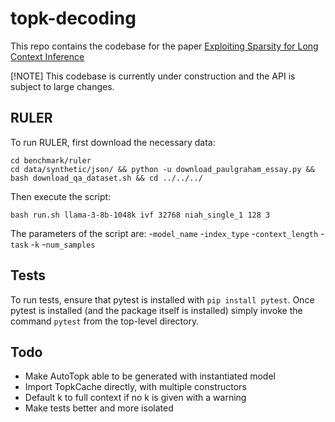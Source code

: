 # topk-decoding
This repo contains the codebase for the paper [Exploiting Sparsity for Long Context Inference](https://arxiv.org/abs/2502.06766)

[!NOTE]
This codebase is currently under construction and the API is subject to large changes.

## RULER
To run RULER, first download the necessary data:
```
cd benchmark/ruler
cd data/synthetic/json/ && python -u download_paulgraham_essay.py && bash download_qa_dataset.sh && cd ../../../
```

Then execute the script:
```
bash run.sh llama-3-8b-1048k ivf 32768 niah_single_1 128 3
```
The parameters of the script are:
-`model_name`
-`index_type`
-`context_length`
-`task`
-`k`
-`num_samples`

## Tests
To run tests, ensure that pytest is installed with `pip install pytest`. Once pytest is installed (and the package itself is installed) simply invoke the command `pytest` from the top-level directory.

## Todo
- Make AutoTopk able to be generated with instantiated model
- Import TopkCache directly, with multiple constructors
- Default k to full context if no k is given with a warning
- Make tests better and more isolated
